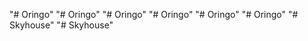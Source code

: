 "# Oringo" 
"# Oringo" 
"# Oringo" 
"# Oringo" 
"# Oringo" 
"# Oringo" 
"# Skyhouse" 
"# Skyhouse" 
